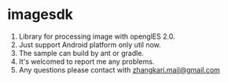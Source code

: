 # imagesdk
1. Library for processing image with openglES 2.0.
2. Just support Android platform only util now.
3. The sample can build by ant or gradle.
4. It's welcomed to report me any problems.
5. Any questions please contact with zhangkari.mail@gmail.com 
